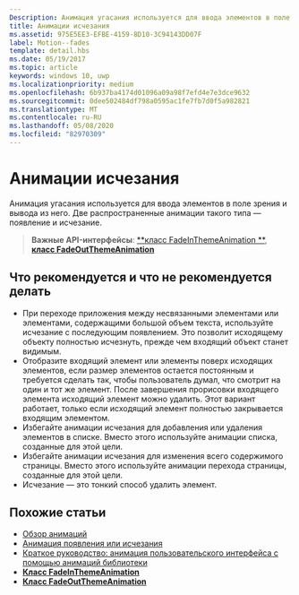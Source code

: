 ```yaml
---
Description: Анимация угасания используется для ввода элементов в поле зрения и вывода из него. Две распространенные анимации такого типа — появление и исчезание.
title: Анимации исчезания
ms.assetid: 975E5EE3-EFBE-4159-8D10-3C94143DD07F
label: Motion--fades
template: detail.hbs
ms.date: 05/19/2017
ms.topic: article
keywords: windows 10, uwp
ms.localizationpriority: medium
ms.openlocfilehash: 6b937ba4174d01096a09a98f7efd4e7e3dce9632
ms.sourcegitcommit: 0dee502484df798a0595ac1fe7fb7d0f5a982821
ms.translationtype: MT
ms.contentlocale: ru-RU
ms.lasthandoff: 05/08/2020
ms.locfileid: "82970309"
---
```

# <a name="fade-animations"></a>Анимации исчезания



Анимация угасания используется для ввода элементов в поле зрения и вывода из него. Две распространенные анимации такого типа — появление и исчезание.

> **Важные API-интерфейсы**: [**класс FadeInThemeAnimation **](https://docs.microsoft.com/uwp/api/Windows.UI.Xaml.Media.Animation.FadeInThemeAnimation), [**класс FadeOutThemeAnimation**](https://docs.microsoft.com/uwp/api/Windows.UI.Xaml.Media.Animation.FadeOutThemeAnimation)


## <a name="dos-and-donts"></a>Что рекомендуется и что не рекомендуется делать


-   При переходе приложения между несвязанными элементами или элементами, содержащими большой объем текста, используйте исчезание с последующим появлением. Это позволит исходящему объекту полностью исчезнуть, прежде чем входящий объект станет видимым.
-   Отобразите входящий элемент или элементы поверх исходящих элементов, если размер элементов остается постоянным и требуется сделать так, чтобы пользователь думал, что смотрит на один и тот же элемент. После завершения прорисовки входящего элемента исходящий элемент можно удалить. Этот вариант работает, только если исходящий элемент полностью закрывается входящим элементом.
-   Избегайте анимации исчезания для добавления или удаления элементов в списке. Вместо этого используйте анимации списка, созданные для этой цели.
-   Избегайте анимации исчезания для изменения всего содержимого страницы. Вместо этого используйте анимации перехода страницы, созданные для этой цели.
-   Исчезание — это тонкий способ удалить элемент.
## <a name="related-articles"></a>Похожие статьи

* [Обзор анимаций](https://docs.microsoft.com/windows/uwp/graphics/animations-overview)
* [Анимация появления или исчезания](https://docs.microsoft.com/previous-versions/windows/apps/jj649429(v=win.10))
* [Краткое руководство: анимация пользовательского интерфейса с помощью анимаций библиотеки](https://docs.microsoft.com/previous-versions/windows/apps/hh452703(v=win.10))
* [**Класс FadeInThemeAnimation**](https://docs.microsoft.com/uwp/api/Windows.UI.Xaml.Media.Animation.FadeInThemeAnimation)
* [**Класс FadeOutThemeAnimation**](https://docs.microsoft.com/uwp/api/Windows.UI.Xaml.Media.Animation.FadeOutThemeAnimation)

 

 




